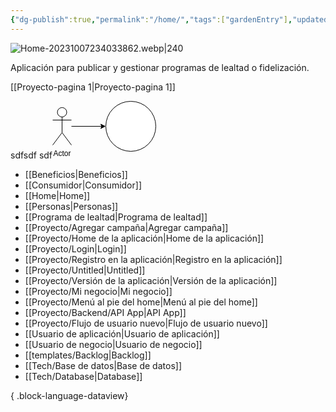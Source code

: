 ```yaml
---
{"dg-publish":true,"permalink":"/home/","tags":["gardenEntry"],"updated":"2023-10-07T23:24:00.251-06:00"}
---
```



 ![Home-20231007234033862.webp|240](/img/user/assets/Home-20231007234033862.webp)

Aplicación para publicar y gestionar programas de lealtad o fidelización.

[[Proyecto-pagina 1\|Proyecto-pagina 1]]




sdfsdf sdf<svg xmlns="http://www.w3.org/2000/svg" xmlns:xlink="http://www.w3.org/1999/xlink" version="1.1" width="166px" height="92px" viewBox="-0.5 -0.5 166 92"><defs/><g><path d="M 30 40 L 78.63 40" fill="none" stroke="rgb(0, 0, 0)" stroke-miterlimit="10" pointer-events="stroke"/><path d="M 83.88 40 L 76.88 43.5 L 78.63 40 L 76.88 36.5 Z" fill="rgb(0, 0, 0)" stroke="rgb(0, 0, 0)" stroke-miterlimit="10" pointer-events="all"/><ellipse cx="15" cy="17.5" rx="7.5" ry="7.5" fill="rgb(255, 255, 255)" stroke="rgb(0, 0, 0)" pointer-events="all"/><path d="M 15 25 L 15 50 M 15 30 L 0 30 M 15 30 L 30 30 M 15 50 L 0 70 M 15 50 L 30 70" fill="none" stroke="rgb(0, 0, 0)" stroke-miterlimit="10" pointer-events="all"/><g transform="translate(-0.5 -0.5)"><switch><foreignObject pointer-events="none" width="100%" height="100%" requiredFeatures="http://www.w3.org/TR/SVG11/feature#Extensibility" style="overflow: visible; text-align: left;"><div xmlns="http://www.w3.org/1999/xhtml" style="display: flex; align-items: unsafe flex-start; justify-content: unsafe center; width: 1px; height: 1px; padding-top: 77px; margin-left: 15px;"><div data-drawio-colors="color: rgb(0, 0, 0); " style="box-sizing: border-box; font-size: 0px; text-align: center;"><div style="display: inline-block; font-size: 12px; font-family: Helvetica; color: rgb(0, 0, 0); line-height: 1.2; pointer-events: all; white-space: nowrap;">Actor</div></div></div></foreignObject><text x="15" y="89" fill="rgb(0, 0, 0)" font-family="Helvetica" font-size="12px" text-anchor="middle">Actor</text></switch></g><ellipse cx="125" cy="40" rx="40" ry="40" fill="rgb(255, 255, 255)" stroke="rgb(0, 0, 0)" pointer-events="all"/></g><switch><g requiredFeatures="http://www.w3.org/TR/SVG11/feature#Extensibility"/><a transform="translate(0,-5)" xlink:href="https://www.drawio.com/doc/faq/svg-export-text-problems" target="_blank"><text text-anchor="middle" font-size="10px" x="50%" y="100%">Text is not SVG - cannot display</text></a></switch></svg>

- [[Beneficios\|Beneficios]]
- [[Consumidor\|Consumidor]]
- [[Home\|Home]]
- [[Personas\|Personas]]
- [[Programa de lealtad\|Programa de lealtad]]
- [[Proyecto/Agregar campaña\|Agregar campaña]]
- [[Proyecto/Home de la aplicación\|Home de la aplicación]]
- [[Proyecto/Login\|Login]]
- [[Proyecto/Registro en la aplicación\|Registro en la aplicación]]
- [[Proyecto/Untitled\|Untitled]]
- [[Proyecto/Versión de la aplicación\|Versión de la aplicación]]
- [[Proyecto/Mi negocio\|Mi negocio]]
- [[Proyecto/Menú al pie del home\|Menú al pie del home]]
- [[Proyecto/Backend/API App\|API App]]
- [[Proyecto/Flujo de usuario nuevo\|Flujo de usuario nuevo]]
- [[Usuario de aplicación\|Usuario de aplicación]]
- [[Usuario de negocio\|Usuario de negocio]]
- [[templates/Backlog\|Backlog]]
- [[Tech/Base de datos\|Base de datos]]
- [[Tech/Database\|Database]]

{ .block-language-dataview}

